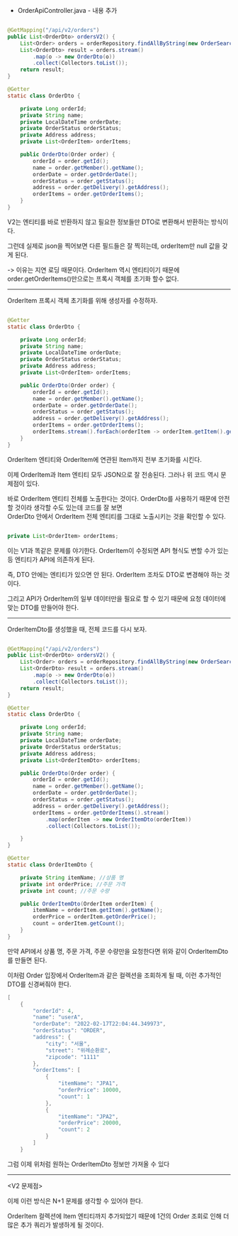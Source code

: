 * OrderApiController.java - 내용 추가

```java

@GetMapping("/api/v2/orders")
public List<OrderDto> ordersV2() {
    List<Order> orders = orderRepository.findAllByString(new OrderSearch());
    List<OrderDto> result = orders.stream()
        .map(o -> new OrderDto(o))
        .collect(Collectors.toList());
    return result;
}

@Getter
static class OrderDto {

    private Long orderId;
    private String name;
    private LocalDateTime orderDate;
    private OrderStatus orderStatus;
    private Address address;
    private List<OrderItem> orderItems;

    public OrderDto(Order order) {
        orderId = order.getId();
        name = order.getMember().getName();
        orderDate = order.getOrderDate();
        orderStatus = order.getStatus();
        address = order.getDelivery().getAddress();
        orderItems = order.getOrderItems();
    }
}

```

V2는 엔티티를 바로 반환하지 않고 필요한 정보들만 DTO로 변환해서 반환하는 방식이다.

그런데 실제로 json을 찍어보면 다른 필드들은 잘 찍히는데, orderItem만 null 값을 갖게 된다. 

-> 이유는 지연 로딩 때문이다. OrderItem 역시 엔티티이기 때문에 order.getOrderItems()만으로는 프록시 객체를 초기화 할수 없다.

---

OrderItem 프록시 객체 초기화를 위해 생성자를 수정하자.

```java

@Getter
static class OrderDto {

    private Long orderId;
    private String name;
    private LocalDateTime orderDate;
    private OrderStatus orderStatus;
    private Address address;
    private List<OrderItem> orderItems;

    public OrderDto(Order order) {
        orderId = order.getId();
        name = order.getMember().getName();
        orderDate = order.getOrderDate();
        orderStatus = order.getStatus();
        address = order.getDelivery().getAddress();
        orderItems = order.getOrderItems();
        orderItems.stream().forEach(orderItem -> orderItem.getItem().getName()); // 프록시 초기화
    }
}

```

OrderItem 엔티티와 OrderItem에 연관된 Item까지 전부 초기화를 시킨다.

이제 OrderItem과 Item 엔티티 모두 JSON으로 잘 전송된다. 그러나 위 코드 역시 문제점이 있다.

바로 OrderItem 엔티티 전체를 노출한다는 것이다. OrderDto를 사용하기 때문에 안전할 것이라 생각할 수도 있는데 코드를 잘 보면 <br/>
OrderDto 안에서 OrderItem 전체 엔티티를 그대로 노출시키는 것을 확인할 수 있다.

```java

private List<OrderItem> orderItems;

```

이는 V1과 똑같은 문제를 야기한다. OrderItem이 수정되면 API 형식도 변할 수가 있는 등 엔티티가 API에 의존하게 된다.

즉, DTO 안에는 엔티티가 있으면 안 된다. OrderItem 조차도 DTO로 변경해야 하는 것이다. 

그리고 API가 OrderItem의 일부 데이터만을 필요로 할 수 있기 때문에 요청 데이터에 맞는 DTO를 만들어야 한다.

---

OrderItemDto를 생성했을 때, 전체 코드를 다시 보자.

```java

@GetMapping("/api/v2/orders")
public List<OrderDto> ordersV2() {
    List<Order> orders = orderRepository.findAllByString(new OrderSearch());
    List<OrderDto> result = orders.stream()
        .map(o -> new OrderDto(o))
        .collect(Collectors.toList());
    return result;
}

@Getter
static class OrderDto {

    private Long orderId;
    private String name;
    private LocalDateTime orderDate;
    private OrderStatus orderStatus;
    private Address address;
    private List<OrderItemDto> orderItems;

    public OrderDto(Order order) {
        orderId = order.getId();
        name = order.getMember().getName();
        orderDate = order.getOrderDate();
        orderStatus = order.getStatus();
        address = order.getDelivery().getAddress();
        orderItems = order.getOrderItems().stream()
            .map(orderItem -> new OrderItemDto(orderItem))
            .collect(Collectors.toList());

	}
}

@Getter
static class OrderItemDto {

    private String itemName; //상품 명
    private int orderPrice; //주문 가격
    private int count; //주문 수량

    public OrderItemDto(OrderItem orderItem) {
        itemName = orderItem.getItem().getName();
        orderPrice = orderItem.getOrderPrice();
        count = orderItem.getCount();
	}
}

```
만약 API에서 상품 명, 주문 가격, 주문 수량만을 요청한다면 위와 같이 OrderItemDto를 만들면 된다.

이처럼 Order 입장에서 OrderItem과 같은 컬렉션을 조회하게 될 때, 이런 추가적인 DTO를 신경써줘야 한다.

```java
[
    {
        "orderId": 4,
        "name": "userA",
        "orderDate": "2022-02-17T22:04:44.349973",
        "orderStatus": "ORDER",
        "address": {
            "city": "서울",
            "street": "위례순환로",
            "zipcode": "1111"
        },
        "orderItems": [
            {
                "itemName": "JPA1",
                "orderPrice": 10000,
                "count": 1
            },
            {
                "itemName": "JPA2",
                "orderPrice": 20000,
                "count": 2
            }
        ]
    }

```
그럼 이제 위처럼 원하는 OrderItemDto 정보만 가져올 수 있다

---

<V2 문제점>

이제 이런 방식은 N+1 문제를 생각할 수 있어야 한다. 

OrderItem 컬렉션에 Item 엔티티까지 추가되었기 때문에 1건의 Order 조회로 인해 더 많은 추가 쿼리가 발생하게 될 것이다.
